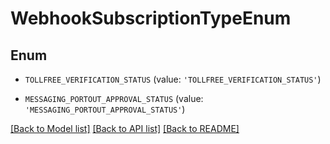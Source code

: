 # WebhookSubscriptionTypeEnum


## Enum

* `TOLLFREE_VERIFICATION_STATUS` (value: `'TOLLFREE_VERIFICATION_STATUS'`)

* `MESSAGING_PORTOUT_APPROVAL_STATUS` (value: `'MESSAGING_PORTOUT_APPROVAL_STATUS'`)

[[Back to Model list]](../README.md#documentation-for-models) [[Back to API list]](../README.md#documentation-for-api-endpoints) [[Back to README]](../README.md)


